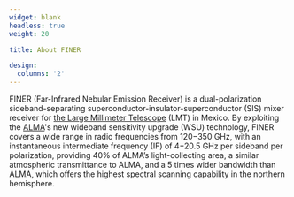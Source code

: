 ```yaml
---
widget: blank
headless: true
weight: 20

title: About FINER

design:
  columns: '2'
---
```


FINER (Far-Infrared Nebular Emission Receiver) is a dual-polarization sideband-separating superconductor-insulator-superconductor (SIS) mixer receiver for [the Large Millimeter Telescope](http://lmtgtm.org/) (LMT) in Mexico. By exploiting the [ALMA](http://www.almaobservatory.org/)'s new wideband sensitivity upgrade (WSU) technology, FINER covers a wide range in radio frequencies from 120−350 GHz, with an instantaneous intermediate frequency (IF) of 4−20.5 GHz per sideband per polarization, providing 40% of ALMAʼs light-collecting area, a similar atmospheric transmittance to ALMA, and a 5 times wider bandwidth than ALMA, which offers the highest spectral scanning capability in the northern hemisphere.
